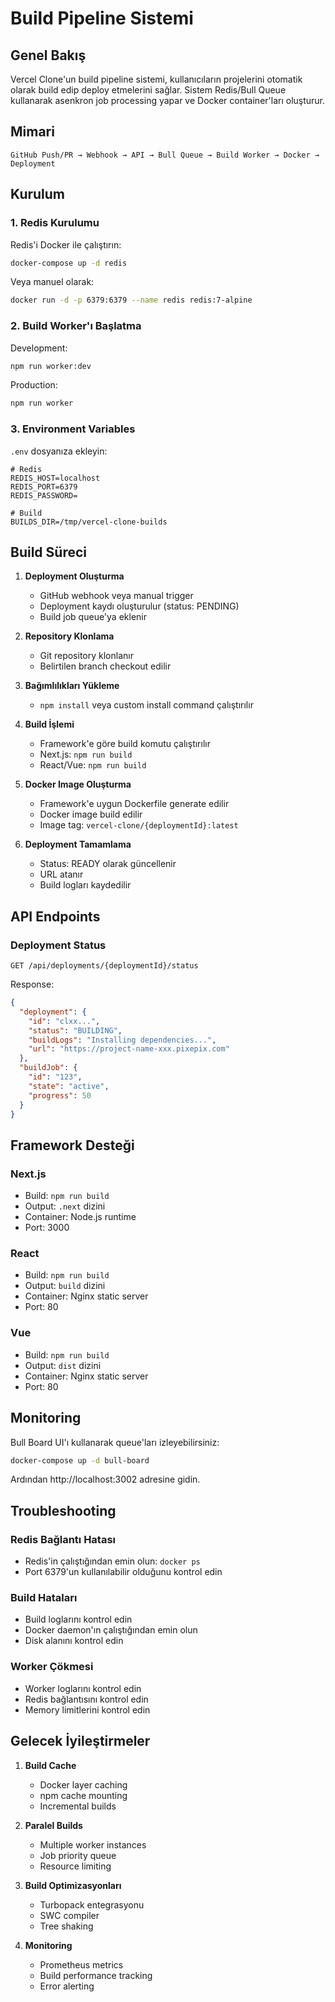 # Build Pipeline Sistemi

## Genel Bakış

Vercel Clone'un build pipeline sistemi, kullanıcıların projelerini otomatik olarak build edip deploy etmelerini sağlar. Sistem Redis/Bull Queue kullanarak asenkron job processing yapar ve Docker container'ları oluşturur.

## Mimari

```
GitHub Push/PR → Webhook → API → Bull Queue → Build Worker → Docker → Deployment
```

## Kurulum

### 1. Redis Kurulumu

Redis'i Docker ile çalıştırın:

```bash
docker-compose up -d redis
```

Veya manuel olarak:

```bash
docker run -d -p 6379:6379 --name redis redis:7-alpine
```

### 2. Build Worker'ı Başlatma

Development:
```bash
npm run worker:dev
```

Production:
```bash
npm run worker
```

### 3. Environment Variables

`.env` dosyanıza ekleyin:

```env
# Redis
REDIS_HOST=localhost
REDIS_PORT=6379
REDIS_PASSWORD=

# Build
BUILDS_DIR=/tmp/vercel-clone-builds
```

## Build Süreci

1. **Deployment Oluşturma**
   - GitHub webhook veya manual trigger
   - Deployment kaydı oluşturulur (status: PENDING)
   - Build job queue'ya eklenir

2. **Repository Klonlama**
   - Git repository klonlanır
   - Belirtilen branch checkout edilir

3. **Bağımlılıkları Yükleme**
   - `npm install` veya custom install command çalıştırılır

4. **Build İşlemi**
   - Framework'e göre build komutu çalıştırılır
   - Next.js: `npm run build`
   - React/Vue: `npm run build`

5. **Docker Image Oluşturma**
   - Framework'e uygun Dockerfile generate edilir
   - Docker image build edilir
   - Image tag: `vercel-clone/{deploymentId}:latest`

6. **Deployment Tamamlama**
   - Status: READY olarak güncellenir
   - URL atanır
   - Build logları kaydedilir

## API Endpoints

### Deployment Status
```
GET /api/deployments/{deploymentId}/status
```

Response:
```json
{
  "deployment": {
    "id": "clxx...",
    "status": "BUILDING",
    "buildLogs": "Installing dependencies...",
    "url": "https://project-name-xxx.pixepix.com"
  },
  "buildJob": {
    "id": "123",
    "state": "active",
    "progress": 50
  }
}
```

## Framework Desteği

### Next.js
- Build: `npm run build`
- Output: `.next` dizini
- Container: Node.js runtime
- Port: 3000

### React
- Build: `npm run build`
- Output: `build` dizini
- Container: Nginx static server
- Port: 80

### Vue
- Build: `npm run build`
- Output: `dist` dizini
- Container: Nginx static server
- Port: 80

## Monitoring

Bull Board UI'ı kullanarak queue'ları izleyebilirsiniz:

```bash
docker-compose up -d bull-board
```

Ardından http://localhost:3002 adresine gidin.

## Troubleshooting

### Redis Bağlantı Hatası
- Redis'in çalıştığından emin olun: `docker ps`
- Port 6379'un kullanılabilir olduğunu kontrol edin

### Build Hataları
- Build loglarını kontrol edin
- Docker daemon'ın çalıştığından emin olun
- Disk alanını kontrol edin

### Worker Çökmesi
- Worker loglarını kontrol edin
- Redis bağlantısını kontrol edin
- Memory limitlerini kontrol edin

## Gelecek İyileştirmeler

1. **Build Cache**
   - Docker layer caching
   - npm cache mounting
   - Incremental builds

2. **Paralel Builds**
   - Multiple worker instances
   - Job priority queue
   - Resource limiting

3. **Build Optimizasyonları**
   - Turbopack entegrasyonu
   - SWC compiler
   - Tree shaking

4. **Monitoring**
   - Prometheus metrics
   - Build performance tracking
   - Error alerting 